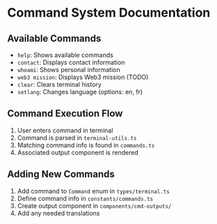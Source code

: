 # Command System Documentation

## Available Commands

- `help`: Shows available commands
- `contact`: Displays contact information
- `whoami`: Shows personal information
- `web3 mission`: Displays Web3 mission (TODO)
- `clear`: Clears terminal history
- `setlang`: Changes language (options: en, fr)

## Command Execution Flow

1. User enters command in terminal
2. Command is parsed in `terminal-utils.ts`
3. Matching command info is found in `commands.ts`
4. Associated output component is rendered

## Adding New Commands

1. Add command to `Command` enum in `types/terminal.ts`
2. Define command info in `constants/commands.ts`
3. Create output component in `components/cmd-outputs/`
4. Add any needed translations
